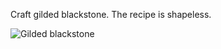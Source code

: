 Craft gilded blackstone. The recipe is shapeless.

![Gilded blackstone](https://github.com/VanillaChai/chocolate-tweaks/blob/main/Craftable%20Gilded%20Blackstone/Gilded%20blackstone.png)
